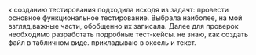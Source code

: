 к созданию тестирования подходила исходя из задачт: провести основное функциональное тестирование. Выбрала наиболее, на мой взгляд,важные части, обобщенно их записала. Далее для проверок необходимо разработать подробные тест-кейсы. не знаю, как создать файл в табличном виде. прикладываю в эксель и текст.
